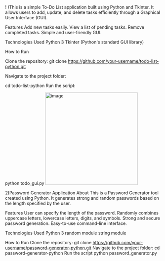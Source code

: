 ! )This is a simple To-Do List application built using Python and Tkinter.
It allows users to add, update, and delete tasks efficiently through a Graphical User Interface (GUI).

Features
Add new tasks easily.
View a list of pending tasks.
Remove completed tasks.
Simple and user-friendly GUI.

Technologies Used
Python 3
Tkinter (Python's standard GUI library)

How to Run

Clone the repository:
git clone https://github.com/your-username/todo-list-python.git

Navigate to the project folder:

cd todo-list-python
Run the script:

python todo_gui.py
<img width="299" alt="image" src="https://github.com/user-attachments/assets/1b875759-4928-45a7-80a5-1e089ded51fc" />


2)Password Generator Application
About
This is a Password Generator tool created using Python.
It generates strong and random passwords based on the length specified by the user.

Features
User can specify the length of the password.
Randomly combines uppercase letters, lowercase letters, digits, and symbols.
Strong and secure password generation.
Easy-to-use command-line interface.

Technologies Used
Python 3
random module
string module

How to Run
Clone the repository:
git clone https://github.com/your-username/password-generator-python.git
Navigate to the project folder:
cd password-generator-python
Run the script
python password_generator.py
